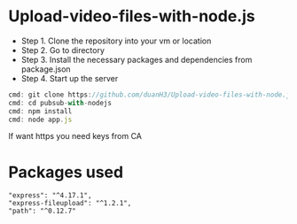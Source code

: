 Upload-video-files-with-node.js
===================================

- Step 1. Clone the repository into your vm or location
- Step 2. Go to directory
- Step 3. Install the necessary packages and dependencies from package.json
- Step 4. Start up the server


```javascript
cmd: git clone https://github.com/duanH3/Upload-video-files-with-node.js.git
cmd: cd pubsub-with-nodejs
cmd: npm install
cmd: node app.js
```
If want https you need keys from CA

Packages used
=================================
    "express": "^4.17.1",
    "express-fileupload": "^1.2.1",
    "path": "^0.12.7"
